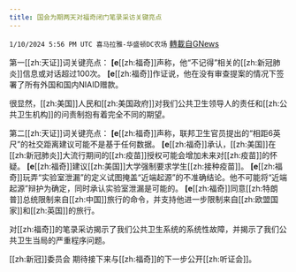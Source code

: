 ```yaml
---
title: 国会为期两天对福奇闭门笔录采访关键亮点
---
```

`1/10/2024 5:56 PM UTC 喜马拉雅-华盛顿DC农场` [轉載自GNews](https://gnews.org/articles/2205736)

第一[[zh:天证]]词关键亮点：
**[e️️️️️️️**[[zh:福奇]]声称，他“不记得”相关的[[zh:新冠肺炎]]信息或对话超过100次。
**[e️️️️️️️**[[zh:福奇]]作证说，他在没有审查提案的情况下签署了所有外国和国内NIAID赠款。

很显然，[[zh:美国]]人民和[[zh:美国政府]]对我们公共卫生领导人的责任和[[zh:公共卫生机构]]的问责制抱有着完全不同的期望。

第二[[zh:天证]]词关键亮点：
**[e️️️️️️️**[[zh:福奇]]声称，联邦卫生官员提出的“相距6英尺”的社交距离建议可能不是基于任何数据。
**[e️️️️️️️**[[zh:福奇]]承认，[[zh:美国]]在[[zh:新冠肺炎]]大流行期间的[[zh:疫苗]]授权可能会增加未来对[[zh:疫苗]]的怀疑。
**[e️️️️️️️**[[zh:福奇]]建议[[zh:美国]]大学强制要求学生[[zh:接种疫苗]]。
**[e️️️️️️️**[[zh:福奇]]玩弄“实验室泄漏”的定义试图掩盖“近端起源”的不准确结论。他不可能将“近端起源”辩护为确定，同时承认实验室泄漏是可能的。
**[e️️️️️️️**[[zh:福奇]]同意[[zh:特朗普]]总统限制来自[[zh:中国]]旅行的命令，并支持他进一步限制来自[[zh:欧盟国家]]和[[zh:英国]]的旅行。

对[[zh:福奇]]的笔录采访揭示了我们公共卫生系统的系统性故障，并揭示了我们公共卫生当局的严重程序问题。

[[zh:新冠]]委员会 期待接下来与[[zh:福奇]]的下一步公开[[zh:听证会]]。
